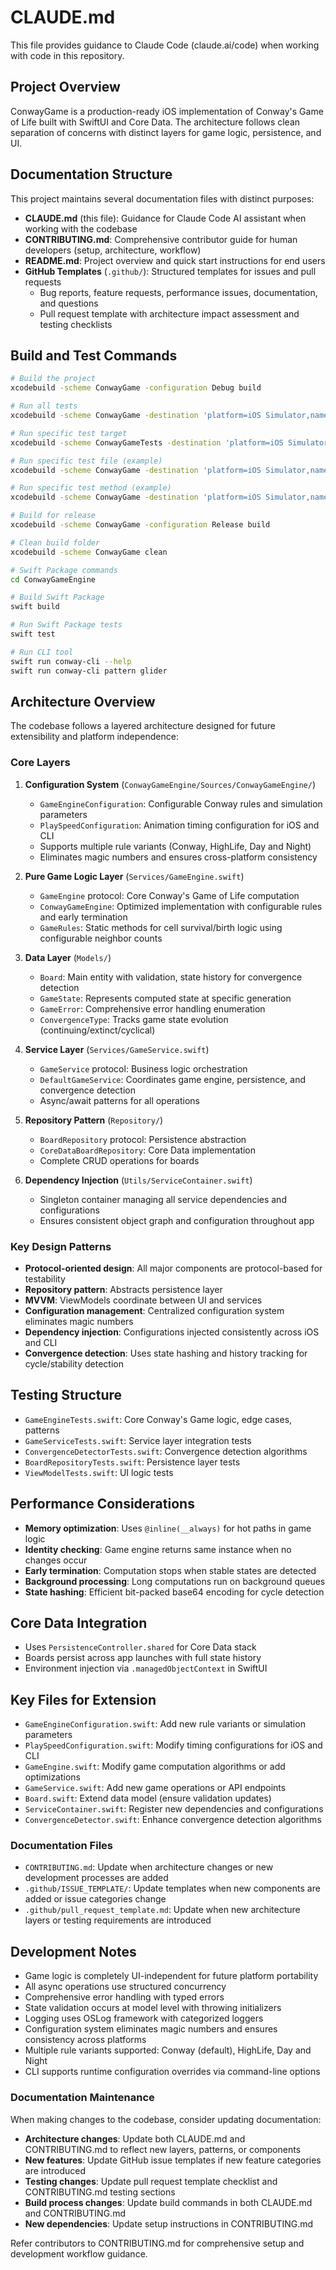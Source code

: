 # CLAUDE.md

This file provides guidance to Claude Code (claude.ai/code) when working with code in this repository.

## Project Overview

ConwayGame is a production-ready iOS implementation of Conway's Game of Life built with SwiftUI and Core Data. The architecture follows clean separation of concerns with distinct layers for game logic, persistence, and UI.

## Documentation Structure

This project maintains several documentation files with distinct purposes:

- **CLAUDE.md** (this file): Guidance for Claude Code AI assistant when working with the codebase
- **CONTRIBUTING.md**: Comprehensive contributor guide for human developers (setup, architecture, workflow)
- **README.md**: Project overview and quick start instructions for end users
- **GitHub Templates** (`.github/`): Structured templates for issues and pull requests
  - Bug reports, feature requests, performance issues, documentation, and questions
  - Pull request template with architecture impact assessment and testing checklists

## Build and Test Commands

```bash
# Build the project
xcodebuild -scheme ConwayGame -configuration Debug build

# Run all tests
xcodebuild -scheme ConwayGame -destination 'platform=iOS Simulator,name=iPhone 16 Pro' test

# Run specific test target
xcodebuild -scheme ConwayGameTests -destination 'platform=iOS Simulator,name=iPhone 16 Pro' test

# Run specific test file (example)
xcodebuild -scheme ConwayGame -destination 'platform=iOS Simulator,name=iPhone 16 Pro' test -only-testing:ConwayGameTests/GameEngineTests

# Run specific test method (example)
xcodebuild -scheme ConwayGame -destination 'platform=iOS Simulator,name=iPhone 16 Pro' test -only-testing:ConwayGameTests/GameEngineTests/testBasicPatterns

# Build for release
xcodebuild -scheme ConwayGame -configuration Release build

# Clean build folder
xcodebuild -scheme ConwayGame clean

# Swift Package commands
cd ConwayGameEngine

# Build Swift Package
swift build

# Run Swift Package tests
swift test

# Run CLI tool
swift run conway-cli --help
swift run conway-cli pattern glider
```

## Architecture Overview

The codebase follows a layered architecture designed for future extensibility and platform independence:

### Core Layers

1. **Configuration System** (`ConwayGameEngine/Sources/ConwayGameEngine/`)
   - `GameEngineConfiguration`: Configurable Conway rules and simulation parameters
   - `PlaySpeedConfiguration`: Animation timing configuration for iOS and CLI
   - Supports multiple rule variants (Conway, HighLife, Day and Night)
   - Eliminates magic numbers and ensures cross-platform consistency

2. **Pure Game Logic Layer** (`Services/GameEngine.swift`)
   - `GameEngine` protocol: Core Conway's Game of Life computation
   - `ConwayGameEngine`: Optimized implementation with configurable rules and early termination
   - `GameRules`: Static methods for cell survival/birth logic using configurable neighbor counts

3. **Data Layer** (`Models/`)
   - `Board`: Main entity with validation, state history for convergence detection
   - `GameState`: Represents computed state at specific generation
   - `GameError`: Comprehensive error handling enumeration
   - `ConvergenceType`: Tracks game state evolution (continuing/extinct/cyclical)

4. **Service Layer** (`Services/GameService.swift`)
   - `GameService` protocol: Business logic orchestration
   - `DefaultGameService`: Coordinates game engine, persistence, and convergence detection
   - Async/await patterns for all operations

5. **Repository Pattern** (`Repository/`)
   - `BoardRepository` protocol: Persistence abstraction
   - `CoreDataBoardRepository`: Core Data implementation
   - Complete CRUD operations for boards

6. **Dependency Injection** (`Utils/ServiceContainer.swift`)
   - Singleton container managing all service dependencies and configurations
   - Ensures consistent object graph and configuration throughout app

### Key Design Patterns

- **Protocol-oriented design**: All major components are protocol-based for testability
- **Repository pattern**: Abstracts persistence layer
- **MVVM**: ViewModels coordinate between UI and services
- **Configuration management**: Centralized configuration system eliminates magic numbers
- **Dependency injection**: Configurations injected consistently across iOS and CLI
- **Convergence detection**: Uses state hashing and history tracking for cycle/stability detection

## Testing Structure

- `GameEngineTests.swift`: Core Conway's Game logic, edge cases, patterns
- `GameServiceTests.swift`: Service layer integration tests
- `ConvergenceDetectorTests.swift`: Convergence detection algorithms
- `BoardRepositoryTests.swift`: Persistence layer tests
- `ViewModelTests.swift`: UI logic tests

## Performance Considerations

- **Memory optimization**: Uses `@inline(__always)` for hot paths in game logic
- **Identity checking**: Game engine returns same instance when no changes occur
- **Early termination**: Computation stops when stable states are detected
- **Background processing**: Long computations run on background queues
- **State hashing**: Efficient bit-packed base64 encoding for cycle detection

## Core Data Integration

- Uses `PersistenceController.shared` for Core Data stack
- Boards persist across app launches with full state history
- Environment injection via `.managedObjectContext` in SwiftUI

## Key Files for Extension

- `GameEngineConfiguration.swift`: Add new rule variants or simulation parameters
- `PlaySpeedConfiguration.swift`: Modify timing configurations for iOS and CLI
- `GameEngine.swift`: Modify game computation algorithms or add optimizations
- `GameService.swift`: Add new game operations or API endpoints
- `Board.swift`: Extend data model (ensure validation updates)
- `ServiceContainer.swift`: Register new dependencies and configurations
- `ConvergenceDetector.swift`: Enhance convergence detection algorithms

### Documentation Files
- `CONTRIBUTING.md`: Update when architecture changes or new development processes are added
- `.github/ISSUE_TEMPLATE/`: Update templates when new components are added or issue categories change
- `.github/pull_request_template.md`: Update when new architecture layers or testing requirements are introduced

## Development Notes

- Game logic is completely UI-independent for future platform portability
- All async operations use structured concurrency
- Comprehensive error handling with typed errors
- State validation occurs at model level with throwing initializers
- Logging uses OSLog framework with categorized loggers
- Configuration system eliminates magic numbers and ensures consistency across platforms
- Multiple rule variants supported: Conway (default), HighLife, Day and Night
- CLI supports runtime configuration overrides via command-line options

### Documentation Maintenance

When making changes to the codebase, consider updating documentation:

- **Architecture changes**: Update both CLAUDE.md and CONTRIBUTING.md to reflect new layers, patterns, or components
- **New features**: Update GitHub issue templates if new feature categories are introduced
- **Testing changes**: Update pull request template checklist and CONTRIBUTING.md testing sections
- **Build process changes**: Update build commands in both CLAUDE.md and CONTRIBUTING.md
- **New dependencies**: Update setup instructions in CONTRIBUTING.md

Refer contributors to CONTRIBUTING.md for comprehensive setup and development workflow guidance.
